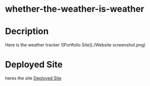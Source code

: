 # whether-the-weather-is-weather

# Decription

Here is the weather tracker
![Portfolio  Site](./Website screenshot.png)

# Deployed Site

heres the site
[Deployed Site](https://ianferguson-36.github.io/whether-the-weather-is-weather/)
